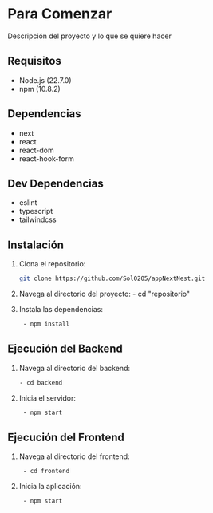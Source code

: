 
# Para Comenzar

Descripción del proyecto y lo que se quiere hacer

## Requisitos

- Node.js (22.7.0)
- npm (10.8.2)

## Dependencias

- next
- react
- react-dom
- react-hook-form

## Dev Dependencias

- eslint
- typescript
- tailwindcss

## Instalación

1. Clona el repositorio:
   ```bash
   git clone https://github.com/Sol0205/appNextNest.git
2. Navega al directorio del proyecto:
        - cd "repositorio"

3. Instala las dependencias:
   ```bash
    - npm install
## Ejecución del Backend

1. Navega al directorio del backend:
    ```bash
    - cd backend
2. Inicia el servidor:
   ```bash
    - npm start
## Ejecución del Frontend

1. Navega al directorio del frontend:
   ```bash
    - cd frontend
2. Inicia la aplicación:
   ```bash
    - npm start